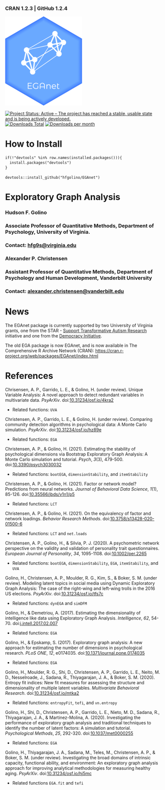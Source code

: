 ### CRAN 1.2.3 | GitHub 1.2.4

<img src="inst/EGAnet_hex.png" width = 250 />

[![Project Status: Active – The project has reached a stable, usable state and is being actively developed.](https://www.repostatus.org/badges/latest/active.svg)](https://www.repostatus.org/#active) [![Downloads Total](https://cranlogs.r-pkg.org/badges/grand-total/EGAnet?color=brightgreen)](https://cran.r-project.org/package=EGAnet) [![Downloads per month](http://cranlogs.r-pkg.org/badges/EGAnet?color=brightgreen)](https://cran.r-project.org/package=EGAnet) 

How to Install
=============
```
if(!"devtools" %in% row.names(installed.packages())){
  install.packages("devtools")
}

devtools::install_github("hfgolino/EGAnet")
```

Exploratory Graph Analysis
=============
### Hudson F. Golino ###
### Associate Professor of Quantitative Methods, Department of Psychology, University of Virginia. ###
### Contact: <hfg9s@virginia.edu> ###

### Alexander P. Christensen ###
### Assistant Professor of Quantitative Methods, Department of Psychology and Human Development, Vanderbilt University ###
### Contact: <alexander.christensen@vanderbilt.edu> ###


News
============

The EGAnet package is currently supported by two University of Virginia grants, one from the STAR - [Support Transformative Autism Research](https://curry.virginia.edu/faculty-research/centers-labs-projects/supporting-transformative-autism-research-star) initiative and one from the [Democracy Initiative](http://democracyinitiative.virginia.edu).


The old EGA package is now EGAnet, and is now available in The Comprehensive R Archive Network (CRAN): https://cran.r-project.org/web/packages/EGAnet/index.html


References
============

Chrisensen, A. P., Garrido, L. E., & Golino, H. (under review). Unique Variable Analysis: A novel approach to detect redundant variables in multivariate data. *PsyArXiv*. doi:[10.31234/osf.io/4kra2](https://doi.org/10.31234/osf.io/4kra2)
+ Related functions: `UVA`

Christensen, A. P., Garrido, L. E., & Golino, H. (under review). Comparing community detection algorithms in psychological data: A Monte Carlo simulation. *PsyArXiv*. doi:[10.31234/osf.io/hz89e](https://doi.org/10.31234/osf.io/hz89e)
+ Related functions: `EGA`

Christensen, A. P., & Golino, H. (2021).
Estimating the stability of psychological dimensions via Bootstrap Exploratory Graph Analysis: A Monte Carlo simulation and tutorial. *Psych*, *3*(3), 479-500.
doi:[10.3390/psych3030032](https://doi.org/10.3390/psych3030032)
+ Related functions: `bootEGA`, `dimensionStability`, and `itemStability`

Christensen, A. P., & Golino, H. (2021). Factor or network model? Predictions from neural networks. *Journal of Behavioral Data Science*, *1*(1), 85-126. doi:[10.35566/jbds/v1n1/p5](https://doi.org/10.35566/jbds/v1n1/p5)
+ Related functions: `LCT`

Christensen, A. P., & Golino, H. (2021). On the equivalency of factor and network loadings. *Behavior Research Methods*. doi:[10.3758/s13428-020-01500-6](https://doi.org/10.3758/s13428-020-01500-6)
+ Related functions: `LCT` and `net.loads`

Christensen, A. P., Golino, H., & Silvia, P. J. (2020). A psychometric network perspective on the validity and validation of personality trait questionnaires. *European Journal of Personality*, *34*, 1095-1108. doi:[10.1002/per.2265](https://doi.org/10.1002/per.2265)
+ Related functions: `bootEGA`, `dimensionStability`, `EGA`, `itemStability`, and `UVA`

Golino, H., Christensen, A. P., Moulder, R. G., Kim, S., & Boker, S. M. (under review). Modeling latent topics in social media using Dynamic Exploratory Graph Analysis: The case of the right-wing and left-wing trolls in the 2016 US elections. *PsyArXiv*. doi:[10.31234/osf.io/tfs7c](https://doi.org/10.31234/osf.io/tfs7c)
+ Related functions: `dynEGA` and `simDFM`

Golino, H., & Demetriou, A. (2017). Estimating the dimensionality of intelligence like data using Exploratory Graph Analysis. *Intelligence*, *62*, 54-70. doi:[j.intell.2017.02.007](https://www.sciencedirect.com/science/article/pii/S0160289616302240)
+ Related functions: `EGA`

Golino, H., & Epskamp, S. (2017). Exploratory graph analysis: A new approach for estimating the number of dimensions in psychological research. *PLoS ONE*, *12*, e0174035. doi:[10.1371/journal.pone.0174035](https://journals.plos.org/plosone/article?id=10.1371/journal.pone.0174035)
+ Related functions: `EGA`

Golino, H., Moulder, R. G., Shi, D., Christensen, A. P., Garrido, L. E., Neito, M. D., Nesselroade, J., Sadana, R., Thiyagarajan, J. A., & Boker, S. M. (2020). Entropy fit indices: New fit measures for assessing the structure and dimensionality of multiple latent variables. *Multivariate Behavioral Research*. doi:[10.31234/osf.io/mtka2](https://doi.org/10.31234/osf.io/mtka2)
+ Related functions: `entropyFit`, `tefi`, and `vn.entropy`

Golino, H., Shi, D., Christensen, A. P., Garrido, L. E., Nieto, M. D., Sadana, R., Thiyagarajan, J. A., & Martinez-Molina, A. (2020). Investigating the performance of exploratory graph analysis and traditional techniques to identify the number of latent factors: A simulation and tutorial. *Psychological Methods*, *25*, 292-320. doi:[10.1037/met0000255](https://psycnet.apa.org/doiLanding?doi=10.1037/met0000255)
+ Related functions: `EGA`

Golino, H., Thiyagarajan, J. A., Sadana, M., Teles, M., Christensen, A. P., & Boker, S. M. (under review). Investigating the broad domains of intrinsic capacity, functional ability, and environment: An exploratory graph analysis approach for improving analytical methodologies for measuring healthy aging. *PsyArXiv*. doi:[10.31234/osf.io/hj5mc](https://doi.org/10.31234/osf.io/hj5mc)
+ Related functions `EGA.fit` and `tefi`

